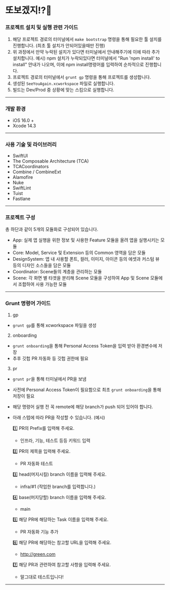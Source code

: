 # 또보겠지!?🍡
### 프로젝트 설치 및 실행 관련 가이드
1. 해당 프로젝트 경로의 터미널에서 `make bootstrap` 명령을 통해 필요한 툴 설치를 진행합니다.
(최초 툴 설치가 안되어있을때만 진행)
2. 위 과정에서 만약 누락된 설치가 있다면 터미널에서 안내해주기에 이에 따라 추가 설치합니다.
예시) npm 설치가 누락되있다면 터미널에서 "Run 'npm install' to install" 안내가 나오며, 이에 npm install명령어를 입력하여 순차적으로 진행합니다.
3. 프로젝트 경로의 터미널에서 `grunt gp` 명령을 통해 프로젝트를 생성합니다.
4. 생성된 `SeeYouAgain.xcworkspace` 파일로 실행합니다.
5. 빌드는 Dev/Prod 중 상황에 맞는 스킴으로 실행합니다.
***
### 개발 환경
- iOS 16.0 +
- Xcode 14.3 
***
### 사용 기술 및 라이브러리
- SwiftUI
- The Composable Architecture (TCA)
- TCACoordinators
- Combine / CombineExt
- Alamofire
- Nuke
- SwiftLint
- Tuist
- Fastlane
***
### 프로젝트 구성
총 하단과 같이 5개의 모듈화로 구성되어 있습니다.
- App: 실제 앱 실행을 위한 정보 및 사용한 Feature 모듈을 올려 앱을 실행시키는 모듈
- Core: Model, Service 및 Extension 등의 Common 영역을 담은 모듈
- DesignSystem: 앱 내 사용할 폰트, 컬러, 이미지, 아이콘 등의 에셋과 커스텀 뷰 등의 디자인 소스들을 담은 모듈
- Coordinator: Scene들의 계층을 관리하는 모듈
- Scene: 각 화면 별 타겟을 분리해 Scene 모듈을 구성하여 App 및 Scene 모듈에서 조합하여 사용 가능한 모듈
***
### Grunt 명령어 가이드
1. gp
  - `grunt gp`를 통해 xcworkspace 파일을 생성

2. onboarding
  - `grunt onboarding`을 통해 Personal Access Token을 입력 받아 환경변수에 저장
  - 추후 깃헙 PR 자동화 등 깃헙 권한에 필요

3. pr
  - `grunt pr`을 통해 터미널에서 PR을 보냄
  - 사전에 Personal Access Token이 필요함으로 최초 `grunt onboarding`을 통해 저장이 필요
  - 해당 명령어 실행 전 꼭 remote에 해당 branch가 push 되어 있어야 합니다.
  - 아래 스텝에 따라 PR을 작성할 수 있습니다. (예시)   

    1️⃣ PR의 Prefix를 입력해 주세요.
      - 인프라, 기능, 테스트 등등 키워드 입력

    2️⃣ PR의 제목을 입력해 주세요.
      - PR 자동화 테스트

    3️⃣ head(머지시킬) branch 이름을 입력해 주세요.
      - infra/#1 (작업한 branch를 입력합니다.)

    4️⃣ base(머지당할) branch 이름을 입력해 주세요.
      - main

    5️⃣ 해당 PR에 해당하는 Task 이름을 입력해 주세요.
      - PR 자동화 기능 추가

    6️⃣ 해당 PR에 해당하는 참고할 URL을 입력해 주세요.
      - http://green.com

    7️⃣ 해당 PR과 관련하여 참고할 사항을 입력해 주세요.
      - 말그대로 테스트입니다!
***

